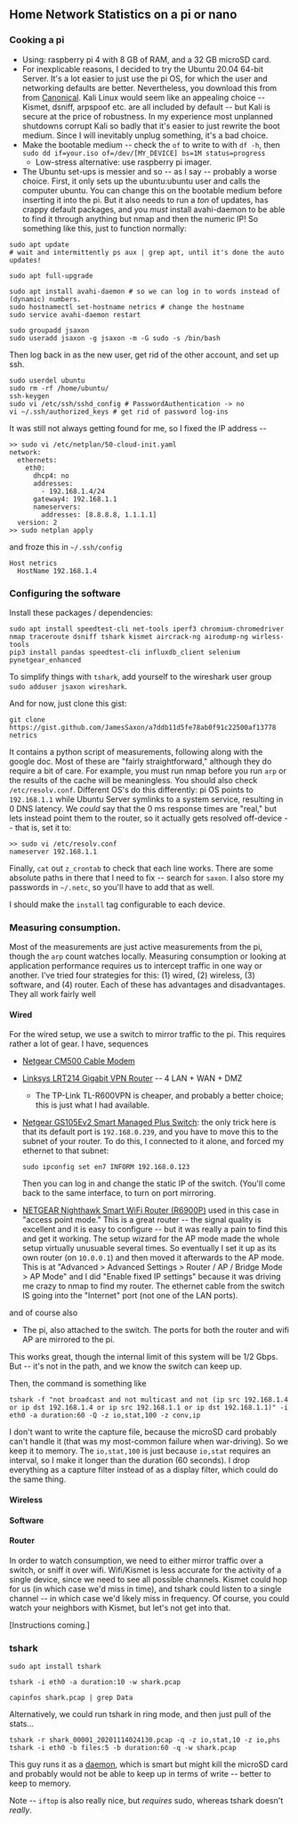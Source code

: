 ## Home Network Statistics on a pi or nano

### Cooking a pi
* Using: raspberry pi 4 with 8 GB of RAM, and a 32 GB microSD card.
* For inexplicable reasons, I decided to try the Ubuntu 20.04 64-bit Server.  It's a lot easier to just use the pi OS, for which the user and networking defaults are better.  Nevertheless, you download this from from [Canonical](https://ubuntu.com/download/raspberry-pi).  Kali Linux would seem like an appealing choice -- Kismet, dsniff, arpspoof etc. are all included by default -- but Kali is secure at the price of robustness.  In my experience most unplanned shutdowns corrupt Kali so badly that it's easier to just rewrite the boot medium.  Since I will inevitably unplug something, it's a bad choice.
* Make the bootable medium -- check the `of` to write to with `df -h`, then `sudo dd if=your.iso of=/dev/[MY_DEVICE] bs=1M status=progress` 
  * Low-stress alternative: use raspberry pi imager.
* The Ubuntu set-ups is messier and so -- as I say -- probably a worse choice.  First, it only sets up the ubuntu:ubuntu user and calls the computer ubuntu.  You can change this on the bootable medium before inserting it into the pi.  But it also needs to run a _ton_ of updates, has crappy default packages, and you _must_ install avahi-daemon to be able to find it through anything but nmap and then the numeric IP!  So something like this, just to function normally:

```
sudo apt update
# wait and intermittently ps aux | grep apt, until it's done the auto updates!

sudo apt full-upgrade

sudo apt install avahi-daemon # so we can log in to words instead of (dynamic) numbers.
sudo hostnamectl set-hostname netrics # change the hostname
sudo service avahi-daemon restart

sudo groupadd jsaxon
sudo useradd jsaxon -g jsaxon -m -G sudo -s /bin/bash
```

Then log back in as the new user, get rid of the other account, and set up ssh.
```
sudo userdel ubuntu 
sudo rm -rf /home/ubuntu/
ssh-keygen 
sudo vi /etc/ssh/sshd_config # PasswordAuthentication -> no
vi ~/.ssh/authorized_keys # get rid of password log-ins
```
It was still not always getting found for me, so I fixed the IP address -- 
```
>> sudo vi /etc/netplan/50-cloud-init.yaml
network:
  ethernets:
    eth0:
      dhcp4: no
      addresses:
        - 192.168.1.4/24
      gateway4: 192.168.1.1
      nameservers:
        addresses: [8.8.8.8, 1.1.1.1]
  version: 2
>> sudo netplan apply
```
and froze this in `~/.ssh/config`
```
Host netrics
  HostName 192.168.1.4
```

### Configuring the software

Install these packages / dependencies:
```
sudo apt install speedtest-cli net-tools iperf3 chromium-chromedriver nmap traceroute dsniff tshark kismet aircrack-ng airodump-ng wirless-tools
pip3 install pandas speedtest-cli influxdb_client selenium pynetgear_enhanced 
```

To simplify things with `tshark`, add yourself to the wireshark user group `sudo adduser jsaxon wireshark`.

And for now, just clone this gist:
```
git clone https://gist.github.com/JamesSaxon/a7ddb11d5fe78ab0f91c22500af13778 netrics
```

It contains a python script of measurements, following along with the google doc.  Most of these are "fairly straightforward," although they do require a bit of care.  For example, you must run nmap before you run `arp` or the results of the cache will be meaningless.  You should also check `/etc/resolv.conf`.  Different OS's do this differently: pi OS points to `192.168.1.1` while Ubuntu Server symlinks to a system service, resulting in 0 DNS latency.  We _could_ say that the 0 ms response times are "real," but lets instead point them to the router, so it actually gets resolved off-device -- that is, set it to: 
```
>> sudo vi /etc/resolv.conf
nameserver 192.168.1.1
```

Finally, `cat` out `z_crontab` to check that each line works.  There are some absolute paths in there that I need to fix -- search for `saxon`.  I also store my passwords in `~/.netc`, so you'll have to add that as well.

I should make the `install` tag configurable to each device.


### Measuring consumption.

Most of the measurements are just active measurements from the pi, though the `arp` count watches locally.  Measuring consumption or looking at application performance requires us to intercept traffic in one way or another.  I've tried four strategies for this: (1) wired, (2) wireless, (3) software, and (4) router.  Each of these has advantages and disadvantages.  They all work fairly well

#### Wired

For the wired setup, we use a switch to mirror traffic to the pi.  This requires rather a lot of gear.  I have, sequences
* [Netgear CM500 Cable Modem](https://www.amazon.com/gp/product/B06XH46MWW/)
* [Linksys LRT214 Gigabit VPN Router](https://www.amazon.com/gp/product/B07P9SR8WB/) -- 4 LAN + WAN + DMZ
  * The TP-Link TL-R600VPN is cheaper, and probably a better choice; this is just what I had available.
* [Netgear GS105Ev2 Smart Managed Plus Switch](https://www.amazon.com/NETGEAR-Gigabit-Lifetime-Protection-GS105Ev2/dp/B00HGLVZLY/): the only trick here is that its default port is `192.168.0.239`, and you have to move this to the subnet of your router.  To do this, I connected to it alone, and forced my ethernet to that subnet:
  ```
  sudo ipconfig set en7 INFORM 192.168.0.123
  ```
  
  Then you can log in and change the static IP of the switch.  (You'll come back to the same interface, to turn on port mirroring.
* [NETGEAR Nighthawk Smart WiFi Router (R6900P)](https://www.amazon.com/gp/product/B07C65K9H9/) used in this case in "access point mode."  This is a great router -- the signal quality is excellent and it is easy to configure -- but it was really a pain to find this and get it working.  The setup wizard for the AP mode made the whole setup virtually unusuable several times.  So eventually I set it up as its own router (on `10.0.0.1`) and then moved it afterwards to the AP mode.  This is at "Advanced > Advanced Settings > Router / AP / Bridge Mode > AP Mode" and I did "Enable fixed IP settings" because it was driving me crazy to nmap to find my router.  The ethernet cable from the switch IS going into the "Internet" port (not one of the LAN ports).

and of course also
* The pi, also attached to the switch.  The ports for both the router and wifi AP are mirrored to the pi.

This works great, though the internal limit of this system will be 1/2 Gbps.  But -- it's not in the path, and we know the switch can keep up.  

Then, the command is something like

```
tshark -f "not broadcast and not multicast and not (ip src 192.168.1.4 or ip dst 192.168.1.4 or ip src 192.168.1.1 or ip dst 192.168.1.1)" -i eth0 -a duration:60 -Q -z io,stat,100 -z conv,ip 
```
I don't want to write the capture file, because the microSD card probably can't handle it (that was my most-common failure when war-driving).  So we keep it to memory.  The `io,stat,100` is just because `io,stat` requires an interval, so I make it longer than the duration (60 seconds).  I drop everything as a capture filter instead of as a display filter, which could do the same thing.

#### Wireless

#### Software

#### Router

In order to watch consumption, we need to either mirror traffic over a switch, or sniff it over wifi.
Wifi/Kismet is less accurate for the activity of a single device, since we need to see all possible channels.
Kismet could hop for us (in which case we'd miss in time), and tshark could listen to a single channel -- in which case we'd likely miss in frequency.
Of course, you could watch your neighbors with Kismet, but let's not get into that.

\[Instructions coming.\]

### tshark

```
sudo apt install tshark

tshark -i eth0 -a duration:10 -w shark.pcap

capinfos shark.pcap | grep Data
```

Alternatively, we could run tshark in ring mode, and then just pull of the stats...
```
tshark -r shark_00001_20201114024130.pcap -q -z io,stat,10 -z io,phs
tshark -i eth0 -b files:5 -b duration:60 -q -w shark.pcap
```
This guy runs it as a [daemon](https://gist.github.com/sepastian/5d793612e7adf288712287899619f661), which is smart but might kill the microSD card and probably would not be able to keep up in terms of write -- better to keep to memory.


Note -- `iftop` is also really nice, but _requires_ sudo, whereas tshark doesn't _really_.

